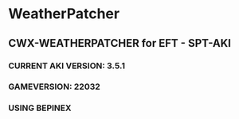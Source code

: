 # WeatherPatcher
## CWX-WEATHERPATCHER for EFT - SPT-AKI
### CURRENT AKI VERSION: 3.5.1
### GAMEVERSION: 22032
### USING BEPINEX